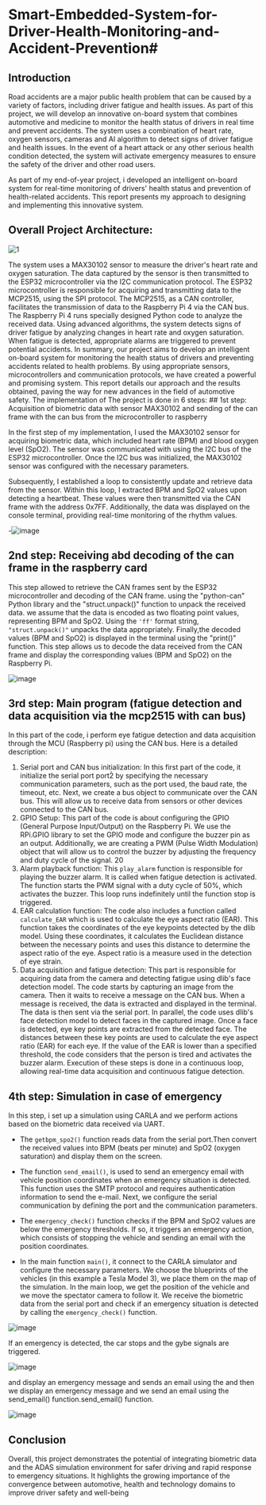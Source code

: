 # Smart-Embedded-System-for-Driver-Health-Monitoring-and-Accident-Prevention# 
## Introduction
Road accidents are a major public health problem that can be caused by a variety of
factors, including driver fatigue and health issues. As part of this project, we will
develop an innovative on-board system that combines automotive and medicine to
monitor the health status of drivers in real time and prevent accidents. The system
uses a combination of heart rate, oxygen sensors, cameras and AI algorithm to
detect signs of driver fatigue and health issues. In the event of a heart attack or any
other serious health condition detected, the system will activate emergency
measures to ensure the safety of the driver and other road users.

As part of my end-of-year project, i developed an intelligent on-board system for
real-time monitoring of drivers' health status and prevention of health-related
accidents. This report presents my approach to designing and implementing this
innovative system.

## Overall Project Architecture:

<p align="center">

  ![1](https://github.com/Saad-emb/Smart-Embedded-System-for-Driver-Health-Monitoring-and-Accident-Prevention/assets/123195068/553ab703-22a7-4e8d-9429-cc4ce133859c)

</p>
The system uses a MAX30102 sensor to measure the driver's heart rate and oxygen
saturation. The data captured by the sensor is then transmitted to the ESP32
microcontroller via the I2C communication protocol. The ESP32 microcontroller is
responsible for acquiring and transmitting data to the MCP2515, using the SPI
protocol. The MCP2515, as a CAN controller, facilitates the transmission of data to
the Raspberry Pi 4 via the CAN bus.
The Raspberry Pi 4 runs specially designed Python code to analyze the received
data. Using advanced algorithms, the system detects signs of driver fatigue by
analyzing changes in heart rate and oxygen saturation. When fatigue is detected,
appropriate alarms are triggered to prevent potential accidents.
In summary, our project aims to develop an intelligent on-board system for
monitoring the health status of drivers and preventing accidents related to health
problems. By using appropriate sensors, microcontrollers and communication
protocols, we have created a powerful and promising system. This report details
our approach and the results obtained, paving the way for new advances in the field
of automotive safety.
The implementation of The project is  done in 6 steps:
## 1st step: Acquisition of biometric data with sensor MAX30102 and sending of the can frame with the can bus from the microcontroller to raspberry

In the first step of my implementation, I used the MAX30102 sensor for acquiring biometric data, which included heart rate (BPM) and blood oxygen level (SpO2). The sensor was communicated with using the I2C bus of the ESP32 microcontroller. Once the I2C bus was initialized, the MAX30102 sensor was configured with the necessary parameters.

Subsequently, I established a loop to consistently update and retrieve data from the sensor. Within this loop, I extracted BPM and SpO2 values upon detecting a heartbeat. These values were then transmitted via the CAN frame with the address 0x7FF. Additionally, the data was displayed on the console terminal, providing real-time monitoring of the rhythm values.

-![image](https://github.com/Saad-emb/-textbf-Smart-Embedded-System-for-Driver-Health-Monitoring-and-AccidentPrevention/assets/123195068/7361fc38-7f5f-4290-b57a-58afe9a2506b)

## 2nd step: Receiving abd decoding of the can frame in the raspberry card
This step allowed to retrieve the CAN frames sent by the ESP32 microcontroller and
decoding of the CAN frame.
using the "python-can" Python library and the "struct.unpack()" function to
unpack the received data.
we assume that the data is encoded as two floating point values, representing
BPM and SpO2. Using the `'ff'` format string, `"struct.unpack()"` unpacks the data
appropriately.
Finally,the decoded values (BPM and SpO2) is displayed in the terminal using the
"print()" function.
This step allows us to decode the data received from the CAN frame and display the
corresponding values (BPM and SpO2) on the Raspberry Pi.

![image](https://github.com/Saad-emb/-textbf-Smart-Embedded-System-for-Driver-Health-Monitoring-and-AccidentPrevention/assets/123195068/d84e91b1-09a7-4341-a9d5-113469c31660)

## 3rd step: Main program (fatigue detection and data acquisition via the mcp2515 with can bus)
In this part of the code, i perform eye fatigue detection and data acquisition through
the MCU (Raspberry pi) using the CAN bus. Here is a detailed description:
1. Serial port and CAN bus initialization:
In this first part of the code, it initialize the serial port port2̀ by specifying the
necessary communication parameters, such as the port used, the baud rate, the
timeout, etc. Next, we create a  bus object to communicate over the CAN bus. This
will allow us to receive data from sensors or other devices connected to the CAN
bus.
2. GPIO Setup:
This part of the code is about configuring the GPIO (General Purpose Input/Output) on
the Raspberry Pi. We use the RPi.GPIO library to set the GPIO mode and configure the
buzzer pin as an output. Additionally, we are creating a PWM (Pulse Width Modulation)
object that will allow us to control the buzzer by adjusting the frequency and duty cycle
of the signal.
20
3. Alarm playback function:
This `play_alarm` function is responsible for playing the buzzer alarm. It is called
when fatigue detection is activated. The function starts the PWM signal with a duty
cycle of 50%, which activates the buzzer. This loop runs indefinitely until the
function stop is triggered.
4. EAR calculation function:
The code also includes a function called `calculate_EAR` which is used to calculate
the eye aspect ratio (EAR). This function takes the coordinates of the eye keypoints
detected by the dlib model. Using these coordinates, it calculates the Euclidean
distance between the necessary points and uses this distance to determine the
aspect ratio of the eye. Aspect ratio is a measure used in the detection of eye strain.
5. Data acquisition and fatigue detection:
This part is responsible for acquiring data from the camera and detecting fatigue
using dlib's face detection model. The code starts by capturing an image from the
camera. Then it waits to receive a message on the CAN bus. When a message is
received, the data is extracted and displayed in the terminal. The data is then sent
via the serial port.
In parallel, the code uses dlib's face detection model to detect faces in the captured
image. Once a face is detected, eye key points are extracted from the detected face.
The distances between these key points are used to calculate the eye aspect ratio
(EAR) for each eye. If the value of the EAR is lower than a specified threshold, the
code considers that the person is tired and activates the buzzer alarm.
Execution of these steps is done in a continuous loop, allowing real-time data
acquisition and continuous fatigue detection.

## 4th step: Simulation in case of emergency

In this  step, i  set up a simulation using CARLA and we perform actions
based on the biometric data received via UART. 

- The `getbpm_spo2()` function  reads data from the serial port.Then
convert the received values into BPM (beats per minute) and SpO2 (oxygen
saturation) and display them on the screen.

- The function `send_email()`, is used to send an emergency email with vehicle position coordinates when an emergency
situation is detected. This function uses the SMTP protocol and requires
authentication information to send the e-mail.
Next, we configure the serial communication by defining the port and the communication
parameters. 
- The `emergency_check()` function checks if the BPM and SpO2 values are below
the emergency thresholds. If so, it triggers an emergency action, which consists of stopping
the vehicle and sending an email with the position coordinates.
- In the main function `main()`, it connect to the CARLA simulator and configure the
necessary parameters. We choose the blueprints of the vehicles (in this example a
Tesla Model 3), we place them on the map of the simulation.
In the main loop, we get the position of the vehicle and we move the spectator
camera to follow it. We receive the biometric data from the serial port and check if
an emergency situation is detected by calling the `emergency_check()` function.

![image](https://github.com/Saad-emb/-textbf-Smart-Embedded-System-for-Driver-Health-Monitoring-and-AccidentPrevention/assets/123195068/9e685caa-af4a-4b0f-8f5c-ca9a3289f1c4)

If an emergency is detected, the car stops and the gybe signals are triggered.

![image](https://github.com/Saad-emb/-textbf-Smart-Embedded-System-for-Driver-Health-Monitoring-and-AccidentPrevention/assets/123195068/01b18df5-2e97-4c94-910c-275c3a269db8)

and display an emergency message and  sends an email using the
and then we display an emergency message and we send an email using the
send_email() function.send_email() function.

![image](https://github.com/Saad-emb/-textbf-Smart-Embedded-System-for-Driver-Health-Monitoring-and-AccidentPrevention/assets/123195068/939a3e4f-8682-4167-b0b1-f97e7e7e9b35)

## Conclusion 

Overall, this project demonstrates the potential of integrating biometric data and
the ADAS simulation environment for safer driving and rapid response to
emergency situations. It highlights the growing importance of the convergence
between automotive, health and technology domains to improve driver safety and
well-being

